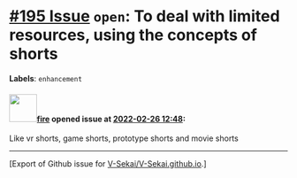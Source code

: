 # [\#195 Issue](https://github.com/V-Sekai/V-Sekai.github.io/issues/195) `open`: To deal with limited resources, using the concepts of shorts
**Labels**: `enhancement`


#### <img src="https://avatars.githubusercontent.com/u/32321?u=c2e06a3d2b49a467aa907e54aa259516440267cc&v=4" width="50">[fire](https://github.com/fire) opened issue at [2022-02-26 12:48](https://github.com/V-Sekai/V-Sekai.github.io/issues/195):

Like vr shorts, game shorts, prototype shorts and movie shorts 




-------------------------------------------------------------------------------



[Export of Github issue for [V-Sekai/V-Sekai.github.io](https://github.com/V-Sekai/V-Sekai.github.io).]
